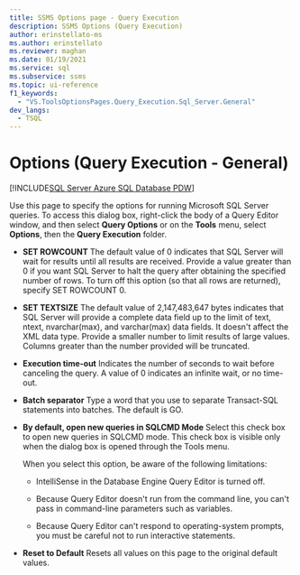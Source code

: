 ```yaml
---
title: SSMS Options page - Query Execution
description: SSMS Options (Query Execution)
author: erinstellato-ms
ms.author: erinstellato
ms.reviewer: maghan
ms.date: 01/19/2021
ms.service: sql
ms.subservice: ssms
ms.topic: ui-reference
f1_keywords:
  - "VS.ToolsOptionsPages.Query_Execution.Sql_Server.General"
dev_langs:
  - TSQL
---
```


# Options (Query Execution - General)

[!INCLUDE[SQL Server Azure SQL Database PDW](../../includes/applies-to-version/sql-asdb-asdbmi-pdw.md)]

Use this page to specify the options for running Microsoft SQL Server queries. To access this dialog box, right-click the body of a Query Editor window, and then select **Query Options** or on the **Tools** menu,  select **Options**, then the **Query Execution** folder.

- **SET ROWCOUNT**
    The default value of 0 indicates that SQL Server will wait for results until all results are received. Provide a value greater than 0 if you want SQL Server to halt the query after obtaining the specified number of rows. To turn off this option (so that all rows are returned), specify SET ROWCOUNT 0.

- **SET TEXTSIZE**
    The default value of 2,147,483,647 bytes indicates that SQL Server will provide a complete data field up to the limit of text, ntext, nvarchar(max), and varchar(max) data fields. It doesn't affect the XML data type. Provide a smaller number to limit results of large values. Columns greater than the number provided will be truncated.

- **Execution time-out**
    Indicates the number of seconds to wait before canceling the query. A value of 0 indicates an infinite wait, or no time-out.

- **Batch separator**
    Type a word that you use to separate Transact-SQL statements into batches. The default is GO.

- **By default, open new queries in SQLCMD Mode**
    Select this check box to open new queries in SQLCMD mode. This check box is visible only when the dialog box is opened through the Tools menu.

    When you select this option, be aware of the following limitations:

  - IntelliSense in the Database Engine Query Editor is turned off.

  - Because Query Editor doesn't run from the command line, you can't pass in command-line parameters such as variables.

  - Because Query Editor can't respond to operating-system prompts, you must be careful not to run interactive statements.

- **Reset to Default**
    Resets all values on this page to the original default values.
